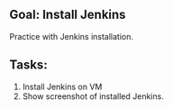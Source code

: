 ## Goal: Install Jenkins

Practice with Jenkins installation.

## Tasks:

1. Install Jenkins on VM
2. Show screenshot of installed Jenkins.